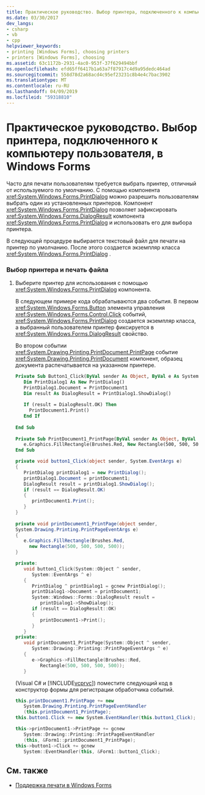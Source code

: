 ```yaml
---
title: Практическое руководство. Выбор принтера, подключенного к компьютеру пользователя, в Windows Forms
ms.date: 03/30/2017
dev_langs:
- csharp
- vb
- cpp
helpviewer_keywords:
- printing [Windows Forms], choosing printers
- printers [Windows Forms], choosing
ms.assetid: 63c1172b-2931-4ac0-953f-37f629494bbf
ms.openlocfilehash: efd65ff6417b1a63a7f87917c4d9a95dedc464ad
ms.sourcegitcommit: 558d78d2a68acd4c95ef23231c8b4e4c7bac3902
ms.translationtype: MT
ms.contentlocale: ru-RU
ms.lasthandoff: 04/09/2019
ms.locfileid: "59318810"
---
```

# <a name="how-to-choose-the-printers-attached-to-a-users-computer-in-windows-forms"></a>Практическое руководство. Выбор принтера, подключенного к компьютеру пользователя, в Windows Forms
Часто для печати пользователям требуется выбрать принтер, отличный от используемого по умолчанию. С помощью компонента <xref:System.Windows.Forms.PrintDialog> можно разрешить пользователям выбрать один из установленных принтеров. Компонент <xref:System.Windows.Forms.PrintDialog> позволяет зафиксировать <xref:System.Windows.Forms.DialogResult> компонента <xref:System.Windows.Forms.PrintDialog> и использовать его для выбора принтера.  
  
 В следующей процедуре выбирается текстовый файл для печати на принтер по умолчанию. После этого создается экземпляр класса <xref:System.Windows.Forms.PrintDialog> .  
  
### <a name="to-choose-a-printer-and-then-print-a-file"></a>Выбор принтера и печать файла  
  
1. Выберите принтер для использования с помощью <xref:System.Windows.Forms.PrintDialog> компонента.  
  
     В следующем примере кода обрабатываются два события. В первом <xref:System.Windows.Forms.Button> элемента управления <xref:System.Windows.Forms.Control.Click> событий, <xref:System.Windows.Forms.PrintDialog> создается экземпляр класса, а выбранный пользователем принтер фиксируется в <xref:System.Windows.Forms.DialogResult> свойство.  
  
     Во втором событии <xref:System.Drawing.Printing.PrintDocument.PrintPage> событие <xref:System.Drawing.Printing.PrintDocument> компонент, образец документа распечатывается на указанном принтере.  
  
    ```vb  
    Private Sub Button1_Click(ByVal sender As Object, ByVal e As System.EventArgs) Handles Button1.Click  
       Dim PrintDialog1 As New PrintDialog()  
       PrintDialog1.Document = PrintDocument1  
       Dim result As DialogResult = PrintDialog1.ShowDialog()  
  
       If (result = DialogResult.OK) Then  
         PrintDocument1.Print()  
       End If   
  
    End Sub  
  
    Private Sub PrintDocument1_PrintPage(ByVal sender As Object, ByVal e As System.Drawing.Printing.PrintPageEventArgs) Handles PrintDocument1.PrintPage  
       e.Graphics.FillRectangle(Brushes.Red, New Rectangle(500, 500, 500, 500))          
    End Sub  
    ```  
  
    ```csharp  
    private void button1_Click(object sender, System.EventArgs e)  
    {  
       PrintDialog printDialog1 = new PrintDialog();  
       printDialog1.Document = printDocument1;  
       DialogResult result = printDialog1.ShowDialog();  
       if (result == DialogResult.OK)  
       {  
          printDocument1.Print();  
       }  
    }  
  
    private void printDocument1_PrintPage(object sender,   
    System.Drawing.Printing.PrintPageEventArgs e)  
    {  
       e.Graphics.FillRectangle(Brushes.Red,   
         new Rectangle(500, 500, 500, 500));  
    }  
    ```  
  
    ```cpp  
    private:  
       void button1_Click(System::Object ^ sender,  
          System::EventArgs ^ e)  
       {  
          PrintDialog ^ printDialog1 = gcnew PrintDialog();  
          printDialog1->Document = printDocument1;  
          System::Windows::Forms::DialogResult result =   
             printDialog1->ShowDialog();  
          if (result == DialogResult::OK)  
          {  
             printDocument1->Print();  
          }  
       }  
    private:  
       void printDocument1_PrintPage(System::Object ^ sender,  
          System::Drawing::Printing::PrintPageEventArgs ^ e)  
       {  
          e->Graphics->FillRectangle(Brushes::Red,  
             Rectangle(500, 500, 500, 500));  
       }  
    ```  
  
     (Visual C# и [!INCLUDE[vcprvc](../../../../includes/vcprvc-md.md)]) поместите следующий код в конструктор формы для регистрации обработчика событий.  
  
    ```csharp  
    this.printDocument1.PrintPage += new  
       System.Drawing.Printing.PrintPageEventHandler  
       (this.printDocument1_PrintPage);  
    this.button1.Click += new System.EventHandler(this.button1_Click);  
    ```  
  
    ```cpp  
    this->printDocument1->PrintPage += gcnew  
       System::Drawing::Printing::PrintPageEventHandler  
       (this, &Form1::printDocument1_PrintPage);  
    this->button1->Click += gcnew  
       System::EventHandler(this, &Form1::button1_Click);  
    ```  
  
## <a name="see-also"></a>См. также

- [Поддержка печати в Windows Forms](windows-forms-print-support.md)
